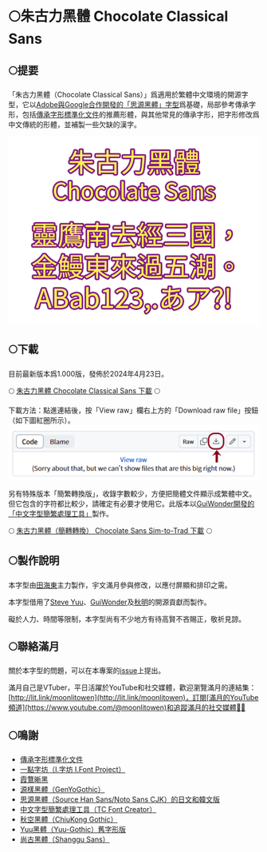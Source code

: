 # 🌕朱古力黑體 Chocolate Classical Sans

## 🌕提要

「朱古力黑體（Chocolate Classical Sans）」爲適用於繁體中文環境的開源字型，它以[Adobe與Google合作開發的「思源黑體」字型](https://github.com/adobe-fonts/source-han-sans/)爲基礎，局部參考傳承字形，包括[傳承字形標準化文件](https://github.com/ichitenfont/inheritedglyphs)的推薦形體，與其他常見的傳承字形，把字形修改爲中文傳統的形體，並補製一些欠缺的漢字。

![示範文字](img/img01.png)

## 🌕下載

目前最新版本爲1.000版，發佈於2024年4月23日。

🌕 [朱古力黑體 Chocolate Classical Sans 下載](fonts/ChocolateClassicalSans.otf) 🌕

下載方法：點進連結後，按「View raw」欄右上方的「Download raw file」按鈕（如下圖紅圈所示）。
![下載鍵的位置](img/dl.png)

另有特殊版本「簡繁轉換版」，收錄字數較少，方便把簡體文件顯示成繁體中文。但它包含的字符都比較少，請確定有必要才使用它。此版本以[GuiWonder開發的「中文字型簡繁處理工具」](https://github.com/GuiWonder/TCFontCreator)製作。

🌕 [朱古力黑體（簡轉轉換） Chocolate Sans Sim-to-Trad 下載](fonts/ChocolateSansSimtoTrad.otf) 🌕

## 🌕製作說明

本字型由[田海東](https://github.com/jisbig5)主力製作，宇文滿月參與修改，以應付屏顯和排印之需。

本字型借用了[Steve Yuu](https://github.com/Steve-Yuu)、[GuiWonder](https://github.com/GuiWonder)及[秋明](https://github.com/ChiuMing-Neko)的開源貢獻而製作。

礙於人力、時間等限制，本字型尚有不少地方有待高賢不吝賜正，敬祈見諒。

## 🌕聯絡滿月
關於本字型的問題，可以在本專案的[issue](https://github.com/MoonlitOwen/ChocolateSans/issues)上提出。

滿月自己是VTuber，平日活躍於YouTube和社交媒體，歡迎瀏覽滿月的連結集：[http://lit.link/moonlitowen](http://lit.link/moonlitowen)，訂閱[滿月的YouTube頻道](https://www.youtube.com/@moonlitowen)和追蹤滿月的社交媒體💛💜

## 🌕鳴謝
* [傳承字形標準化文件](https://github.com/ichitenfont/inheritedglyphs)
* [一點字坊（I.字坊 I.Font Project）](https://github.com/ichitenfont)
* [霞鶩晰黑](https://github.com/lxgw/LxgwXiHei)
* [源樣黑體（GenYoGothic）](https://github.com/ButTaiwan/genyog-font)
* [思源黑體（Source Han Sans/Noto Sans CJK）的日文和韓文版](https://github.com/adobe-fonts/source-han-sans/)
* [中文字型簡繁處理工具（TC Font Creator）](https://github.com/GuiWonder/TCFontCreator)
* [秋空󠄁黑體（ChiuKong Gothic）](https://github.com/ChiuMing-Neko/ChiuKongGothic)
* [Yuu黑體（Yuu-Gothic）舊字形版](https://github.com/Steve-Yuu/Yuu-Gothic)
* [尚古黑體（Shanggu Sans）](https://github.com/GuiWonder/Shanggu)
